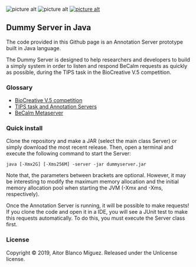![picture alt](https://img.shields.io/badge/Java-1.8-blue.svg "Minimum Java version")
![picture alt](https://img.shields.io/badge/build-passing-brightgreen.svg "Build passing")
[![picture alt](https://img.shields.io/badge/license-unlicense-informational.svg "Unlicense")](https://github.com/abmiguez/dummyServer/blob/master/LICENSE.md)

## Dummy Server in Java ##
The code provided in this Github page is an Annotation Server prototype built in Java language. 

The Dummy Server is designed to help researchers and developers to build a simply system in order to listen and respond BeCalm requests as quickly as possible, during the TIPS task in the BioCreative V.5 competition.

### Glossary ###
* [BioCreative V.5 competition](https://biocreative.bioinformatics.udel.edu/resources/publications/bcv5_proceedings "BioCreative V.5 competition")
* [TIPS task and Annotation Servers](https://biocreative.bioinformatics.udel.edu/media/store/files/2017/BioCreative_V5_paper3.pdf "TIPS task and Annotation Servers")
* [BeCalm Metaserver](http://www.becalm.eu/ "BeCalm metaserver")
 
### Quick install ###
Clone the repository and make a JAR (select the main class Server) or simply download the most recent release. Then, open a terminal and execute the following command to start the Server:

`java [-Xmx2G] [-Xms256M] -server -jar dummyserver.jar`

Note that, the parameters between brackets are optional. However, it may be interesting to modify the maximum memory allocation and the initial memory allocation pool when starting the JVM (-Xmx and -Xms, respectively).

Once the Annotation Server is running, it will be possible to make requests! If you clone the code and open it in a IDE, you will see a JUnit test to make this requests automatically. To do this, you must execute the Server class first.
### License ###
Copyright © 2019, Aitor Blanco Míguez. Released under the Unlicense license.